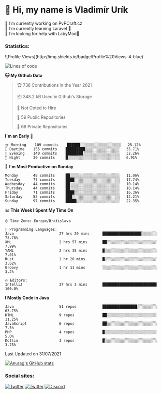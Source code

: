 <h1> 👋 Hi, my name is Vladimír Urík</h1>
<p>
 🔭 I’m currently working on PvPCraft.cz<br>
 🌱 I’m currently learning Laravel 💙<br>
 🤔 I’m looking for help with LabyMod💝<br>
</p>
<h3>Statistics:</h3>
<!--START_SECTION:waka-->
![Profile Views](http://img.shields.io/badge/Profile%20Views-4-blue)

![Lines of code](https://img.shields.io/badge/From%20Hello%20World%20I%27ve%20Written-4.5%20million%20lines%20of%20code-blue)

**🐱 My Github Data** 

> 🏆 738 Contributions in the Year 2021
 > 
> 📦 348.2 kB Used in Github's Storage 
 > 
> 🚫 Not Opted to Hire
 > 
> 📜 59 Public Repositories 
 > 
> 🔑 69 Private Repositories  
 > 
**I'm an Early 🐤** 

```text
🌞 Morning    109 commits    ██████░░░░░░░░░░░░░░░░░░░   25.12% 
🌆 Daytime    155 commits    █████████░░░░░░░░░░░░░░░░   35.71% 
🌃 Evening    140 commits    ████████░░░░░░░░░░░░░░░░░   32.26% 
🌙 Night      30 commits     █░░░░░░░░░░░░░░░░░░░░░░░░   6.91%

```
📅 **I'm Most Productive on Sunday** 

```text
Monday       48 commits     ██░░░░░░░░░░░░░░░░░░░░░░░   11.06% 
Tuesday      77 commits     ████░░░░░░░░░░░░░░░░░░░░░   17.74% 
Wednesday    44 commits     ██░░░░░░░░░░░░░░░░░░░░░░░   10.14% 
Thursday     44 commits     ██░░░░░░░░░░░░░░░░░░░░░░░   10.14% 
Friday       71 commits     ████░░░░░░░░░░░░░░░░░░░░░   16.36% 
Saturday     53 commits     ███░░░░░░░░░░░░░░░░░░░░░░   12.21% 
Sunday       97 commits     █████░░░░░░░░░░░░░░░░░░░░   22.35%

```


📊 **This Week I Spent My Time On** 

```text
⌚︎ Time Zone: Europe/Bratislava

💬 Programming Languages: 
Java                     27 hrs 20 mins      ██████████████████░░░░░░░   73.78% 
XML                      2 hrs 57 mins       ██░░░░░░░░░░░░░░░░░░░░░░░   7.99% 
YAML                     2 hrs 35 mins       █░░░░░░░░░░░░░░░░░░░░░░░░   7.01% 
Rust                     1 hr 20 mins        █░░░░░░░░░░░░░░░░░░░░░░░░   3.62% 
Groovy                   1 hr 11 mins        ░░░░░░░░░░░░░░░░░░░░░░░░░   3.2%

🔥 Editors: 
IntelliJ                 37 hrs 3 mins       █████████████████████████   100.0%

```

**I Mostly Code in Java** 

```text
Java                     51 repos            ████████████████░░░░░░░░░   63.75% 
HTML                     9 repos             ██░░░░░░░░░░░░░░░░░░░░░░░   11.25% 
JavaScript               6 repos             ██░░░░░░░░░░░░░░░░░░░░░░░   7.5% 
PHP                      4 repos             █░░░░░░░░░░░░░░░░░░░░░░░░   5.0% 
Kotlin                   3 repos             █░░░░░░░░░░░░░░░░░░░░░░░░   3.75%

```



 Last Updated on 31/07/2021
<!--END_SECTION:waka-->

[![Anurag's GitHub stats](https://github-readme-stats.vercel.app/api?username=vladimir-urik)](https://github.com/anuraghazra/github-readme-stats)

<h3>Social sites:</h3>
<p><a href="https://twitter.com/GGGEDR" target="_blank"><img alt="Twitter" src="https://img.shields.io/badge/twitter-%231DA1F2.svg?&style=for-the-badge&logo=twitter&logoColor=white" /></a> <a href="https://www.reddit.com/user/GGGEDR" target="_blank"><img alt="Twitter" src="https://img.shields.io/badge/reddit-%23FE6262.svg?&style=for-the-badge&logo=reddit&logoColor=white" /></a> <a href="discord.com/users/535708984959827978" target="_blank"><img alt="Discord" src="https://img.shields.io/badge/discord-%235865f2.svg?&style=for-the-badge&logo=discord&logoColor=white" />
</p>
